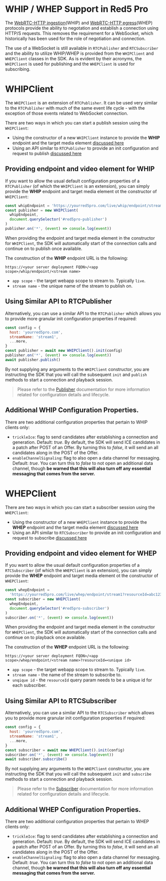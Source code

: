 # WHIP / WHEP Support in Red5 Pro

The [WebRTC-HTTP ingestion](https://www.ietf.org/archive/id/draft-ietf-wish-whip-01.html)(WHIP) and [WebRTC-HTTP egress](https://www.ietf.org/archive/id/draft-murillo-whep-00.html)(WHEP) protocols provide the ability to negotation and establish a connection using HTTP/S requests. This removes the requirement for a WebSocket, which historically has been used for the role of negotiation and connection.

The use of a WebSocket is still available in `RTCPublisher` and `RTCSubscriber` and the ability to utilize WHIP/WHEP is provided from the `WHIPClient` and `WHEPClient` classes in the SDK. As is evident by their acronyms, the `WHIPClient` is used for publishing and the `WHEPClient` is used for subscribing.

# WHIPClient

The `WHIPClient` is an extension of `RTCPublisher`. It can be used very similar to the `RTCPublisher` with much of the same event life cycle - with the exception of those events related to WebSocket connection.

There are two ways in which you can start a publish session using the `WHIPClient`:

- Using the constructor of a new `WHIPClient` instance to provide the **WHIP** endpoint and the target media element [discussed here](#providing-endpoint-and-video-element-for-whip)
- Using an API similar to `RTCPublisher` to provide an init configuration and request to publish [discussed here](#using-similar-api-to-rtcpublisher)

## Providing endpoint and video element for WHIP

If you want to allow the usual default configuration properties of a `RTCPublisher` (of which the `WHIPClient` is an extension), you can simply provide the **WHIP** endpoint and target media element ot the constructor of `WHIPClient`:

```js
const whipEndpoint = 'https://yourred5pro.com/live/whip/endpoint/stream1'
const publisher = new WHIPClient(
  whipEndpoint,
  document.querySelector('#red5pro-publisher')
)
publisher.on('*', (event) => console.log(event))
```

When providing the endpoint and target media element in the constructor for `WHIPClient`, the SDK will automatically start of the connection calls and continue on to publish once available.

The construction of the **WHIP** endpoint URL is the following:

```
https://<your server deployment FQDN>/<app scope>/whip/endpoint/<stream name>
```

- `app scope` - the target webapp scope to stream to. Typically `live`.
- `stream name` - the unique name of the stream to publish on.

## Using Similar API to RTCPublisher

Alternatively, you can use a similar API to the `RTCPublisher` which allows you to provide more granular init configuration properties if required:

```js
const config = {
  host: 'yourred5pro.com',
  streamName: 'stream1',
  ...more,
}
const publisher = await new WHIPClient().init(config)
publisher.on('*', (event) => console.log(event))
await publisher.publish()
```

By not supplying any arguments to the `WHIPClient` constructor, you are instructing the SDK that you will call the subsequent `init` and `publish` methods to start a connection and playback session.

> Please refer to the [Publisher](PUBLISHER_README.md) documentation for more information related for configuration details and lifecycle.

## Additional WHIP Configuration Properties.

There are two additional configuration properties that pertain to WHIP clients only:

- `trickleIce`: flag to send candidates after establishing a connection and generation. Default: _true_. By default, the SDK will send ICE candidates in a patch after POST of an Offer. By turning this to _false_, it will send an all candidates along in the POST of the Offer.
- `enableChannelSignaling`: flag to also open a data channel for messaging. Default: _true_. You can turn this to _false_ to not open an additional data channel, though **be warned that this will also turn off any essential messaging that comes from the server.**

# WHEPClient

There are two ways in which you can start a subscriber session using the `WHEPClient`:

- Using the constructor of a new `WHEPClient` instance to provide the **WHEP** endpoint and the target media element [discussed here](#providing-endpoint-and-video-element-for-whep)
- Using an API similar to `RTCSubscriber` to provide an init configuration and request to subscribe [discussed here](#using-similar-api-to-rtcsubscriber)

## Providing endpoint and video element for WHEP

If you want to allow the usual default configuration properties of a `RTCSubscriber` (of which the `WHEPClient` is an extension), you can simply provide the **WHEP** endpoint and target media element ot the constructor of `WHEPClient`:

```js
const whepEndpoint =
  'https://yourred5pro.com/live/whep/endpoint/stream1?resourceId=abc123'
const subscriber = new WHEPClient(
  whepEndpoint,
  document.querySelector('#red5pro-subscriber')
)
subscriber.on('*', (event) => console.log(event))
```

When providing the endpoint and target media element in the constructor for `WHEPClient`, the SDK will automatically start of the connection calls and continue on to playback once available.

The construction of the **WHEP** endpoint URL is the following:

```
https://<your server deployment FQDN>/<app scope>/whep/endpoint/<stream name>?resourceId=<unique id>
```

- `app scope` - the target webapp scope to stream to. Typically `live`.
- `stream name` - the name of the stream to subscribe to.
- `unqique id` - the `resourceId` query param needs to be a unique id for each subscriber.

## Using Similar API to RTCSubscriber

Alternatively, you can use a similar API to the `RTCSubscriber` which allows you to provide more granular init configuration properties if required:

```js
const config = {
  host: 'yourred5pro.com',
  streamName: 'stream1',
  ...more,
}
const subscriber = await new WHEPClient().init(config)
subscriber.on('*', (event) => console.log(event))
await subscriber.subscribe()
```

By not supplying any arguments to the `WHEPClient` constructor, you are instructing the SDK that you will call the subsequent `init` and `subscribe` methods to start a connection and playback session.

> Please refer to the [Subscriber](SUBSCRIBER_README.md) documentation for more information related for configuration details and lifecycle.

## Additional WHEP Configuration Properties.

There are two additional configuration properties that pertain to WHEP clients only:

- `trickleIce`: flag to send candidates after establishing a connection and generation. Default: _true_. By default, the SDK will send ICE candidates in a patch after POST of an Offer. By turning this to _false_, it will send an all candidates along in the POST of the Offer.
- `enableChannelSignaling`: flag to also open a data channel for messaging. Default: _true_. You can turn this to _false_ to not open an additional data channel, though **be warned that this will also turn off any essential messaging that comes from the server.**
